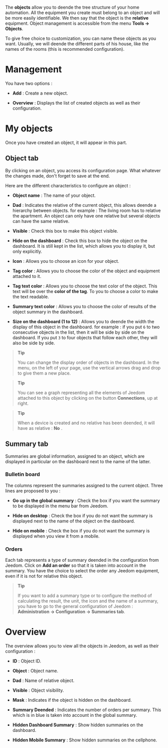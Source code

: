 The **objects** allow you to deende the tree structure of your home automation.
All the equipment you create must belong to an object and
will be more easily identifiable. We then say that the object
is the **relative** equipment. Object management is accessible
from the menu **Tools → Objects**.

To give free choice to customization, you can name these
objects as you want. Usually, we will deende the different
parts of his house, like the names of the rooms (this is
recommended configuration).

Management 
=======

You have two options :

-   **Add** : Create a new object.

-   **Overview** : Displays the list of created objects
    as well as their configuration.

My objects 
==========

Once you have created an object, it will appear in this part.

Object tab 
------------

By clicking on an object, you access its configuration page. What
whatever the changes made, don&#39;t forget to save at the
end.

Here are the different characteristics to configure an object :

-   **Object name** : The name of your object.

-   **Dad** : Indicates the relative of the current object, this allows
    deende a hierarchy between objects. for example : The living room has
    to relative the apartment. An object can only have one relative
    but several objects can have the same relative.

-   **Visible** : Check this box to make this object visible.

-   **Hide on the dashboard** : Check this box to hide
    the object on the dashboard. It is still kept in the
    list, which allows you to display it, but only
    explicitly.

-   **Icon** : Allows you to choose an icon for your object.

-   **Tag color** : Allows you to choose the color of the object and
    equipment attached to it.

-   **Tag text color** : Allows you to choose the text color
    of the object. This text will be over the **color of the tag**. To you
    to choose a color to make the text readable.

-   **Summary text color** : Allows you to choose the color of
    results of the object summary in the dashboard.

-   **Size on the dashboard (1 to 12)** : Allows you to deende the width
    the display of this object in the dashboard. for example : if you
    put `6` to two consecutive objects in the list, then it
    will be side by side on the dashboard. If you put `3` to four
    objects that follow each other, they will also be side by side.

> **Tip**
>
> You can change the display order of objects in the dashboard.
> In the menu, on the left of your page, use the vertical arrows
> drag and drop to give them a new place.

> **Tip**
>
> You can see a graph representing all the elements of Jeedom
> attached to this object by clicking on the button **Connections**, up at
> right.

> **Tip**
>
> When a device is created and no relative has been deended, it
> will have as relative : **No** .

Summary tab 
-------------

Summaries are global information, assigned to an object, which
are displayed in particular on the dashboard next to the name of the latter.

### Bulletin board 

The columns represent the summaries assigned to the current object. Three
lines are proposed to you :

-   **Go up in the global summary** : Check the box if you
    want the summary to be displayed in the menu bar
    from Jeedom.

-   **Hide on desktop** : Check the box if you do not want
    the summary is displayed next to the name of the object on the dashboard.

-   **Hide on mobile** : Check the box if you do not want
    the summary is displayed when you view it from a mobile.

### Orders 

Each tab represents a type of summary deended in the configuration
from Jeedom. Click on **Add an order** so that it is
taken into account in the summary. You have the choice to select the
order any Jeedom equipment, even if it is not for
relative this object.

> **Tip**
>
> If you want to add a summary type or to configure the
> method of calculating the result, the unit, the icon and the name of a summary,
> you have to go to the general configuration of Jeedom :
> **Administration → Configuration → Summaries tab**.

Overview 
==============

The overview allows you to view all the objects in
Jeedom, as well as their configuration :

-   **ID** : Object ID.

-   **Object** : Object name.

-   **Dad** : Name of relative object.

-   **Visible** : Object visibility.

-   **Mask** : Indicates if the object is hidden on the dashboard.

-   **Summary Deended** : Indicates the number of orders per summary. This
    which is in blue is taken into account in the global summary.

-   **Hidden Dashboard Summary** : Show hidden summaries on
    the dashboard.

-   **Hidden Mobile Summary** : Show hidden summaries on
    the cellphone.


